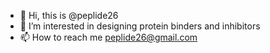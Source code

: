 - 👋 Hi, this is @peplide26
- 👀 I’m interested in designing protein binders and inhibitors
- 📫 How to reach me peplide26@gmail.com

<!---
peplide26/peplide26 is a ✨ special ✨ repository because its `README.md` (this file) appears on your GitHub profile.
You can click the Preview link to take a look at your changes.
--->
